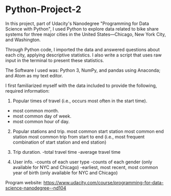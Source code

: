 # Python-Project-2
In this project, part of Udacity's Nanodegree "Programming for Data Science with Python", I used Python to explore data related to bike share systems for three major cities in the United States—Chicago, New York City, and Washington. 

Through Python code, I imported the data and answered questions about each city, applying descriptive statistics. I also write a script that uses raw input in the terminal to present these statistics.

The Software I used was: 
Python 3, NumPy, and pandas using Anaconda; and Atom as my text editor. 

I first familiarized myself with the data included to provide the following, required information:

1. Popular times of travel (i.e., occurs most often in the start time).
- most common month.
- most common day of week.
- most common hour of day.

2. Popular stations and trip.
most common start station
most common end station
most common trip from start to end (i.e., most frequent combination of start station and end station)

3. Trip duration.
-total travel time
-average travel time

4. User info.
-counts of each user type
-counts of each gender (only available for NYC and Chicago)
-earliest, most recent, most common year of birth (only available for NYC and Chicago)

Program website: https://www.udacity.com/course/programming-for-data-science-nanodegree--nd104

